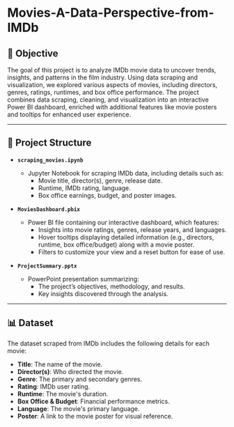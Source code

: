 # Movies-A-Data-Perspective-from-IMDb
## 📌 Objective  
The goal of this project is to analyze IMDb movie data to uncover trends, insights, and patterns in the film industry. Using data scraping and visualization, we explored various aspects of movies, including directors, genres, ratings, runtimes, and box office performance. The project combines data scraping, cleaning, and visualization into an interactive Power BI dashboard, enriched with additional features like movie posters and tooltips for enhanced user experience.  

---

## 📁 Project Structure  

- **`scraping_movies.ipynb`**  
  - Jupyter Notebook for scraping IMDb data, including details such as:  
    - Movie title, director(s), genre, release date.  
    - Runtime, IMDb rating, language.  
    - Box office earnings, budget, and poster images.  

- **`MoviesDashboard.pbix`**  
  - Power BI file containing our interactive dashboard, which features:  
    - Insights into movie ratings, genres, release years, and languages.  
    - Hover tooltips displaying detailed information (e.g., directors, runtime, box office/budget) along with a movie poster.  
    - Filters to customize your view and a reset button for ease of use.  

- **`ProjectSummary.pptx`**  
  - PowerPoint presentation summarizing:  
    - The project’s objectives, methodology, and results.  
    - Key insights discovered through the analysis.  

---

## 📊 Dataset  

The dataset scraped from IMDb includes the following details for each movie:  
- **Title**: The name of the movie.  
- **Director(s)**: Who directed the movie.  
- **Genre**: The primary and secondary genres.  
- **Rating**: IMDb user rating.  
- **Runtime**: The movie's duration.  
- **Box Office & Budget**: Financial performance metrics.  
- **Language**: The movie's primary language.  
- **Poster**: A link to the movie poster for visual reference.  
